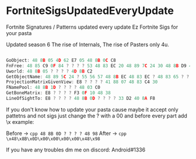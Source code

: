 # FortniteSigsUpdatedEveryUpdate
Fortnite Signatures / Patterns updated every update
Ez Fortnite Sigs for your pasta

Updated season 6
The rise of Internals, The rise of Pasters only 4u.
```cpp

GoObject: 48 8B 05 4D 62 E7 05 48 8B 0C C8
FnFree: 48 85 C9 0F 84 ? ? ? ? 53 48 83 EC 20 48 89 7C 24 30 48 8B D9 48 8B 3D ? ? ? ? 48 85 FF 0F 84 ? ? ? ? 48 8B 07 4C 8B 40 30 48 8D 05 ? ? ? ? 4C 3B C0
Uworld: 48 8B 05 ? ? ? ? 4D 8B C2
GetObjectName: 48 89 5C 24 ? 55 56 57 48 8B EC 48 83 EC ? 48 83 65 ? ? 49 8B F0 48 8B DA E8 ? ? ? ? 48 8B 43 ? 48 85 C0
ProjectionMatrixGivenView: E8 ? ? ? ? 41 88 07 48 83 C4 30
FNamePool: 48 8B 1D ? ? ? ? 48 03 C0
GetBoneMatrix: E8 ? ? ? ? F3 0F 10 48 38
LineOfSightTo: E8 ? ? ? ? 48 8B 0D ? ? ? ? 33 D2 40 8A F8

```

If you don't know how to update your pasta cause maybe it accept only pattetns and not sigs just change the ? with a 00 and before every part add \x example:

Before -> ```cpp 48 8B 0D ? ? ? ? 48 98```
After ->  ```cpp \x48\x8B\x0D\x00\x00\x00\x00\x48\x98```


If you have any troubles dm me on discord: Android#1336
